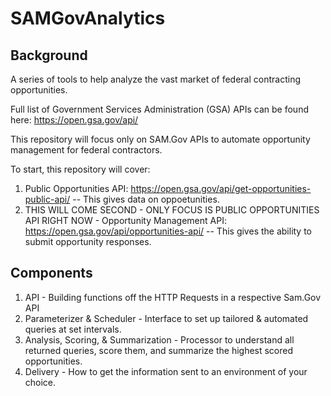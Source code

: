 # SAMGovAnalytics
## Background
A series of tools to help analyze the vast market of federal contracting opportunities.

Full list of Government Services Administration (GSA) APIs can be found here: https://open.gsa.gov/api/

This repository will focus only on SAM.Gov APIs to automate opportunity management for federal contractors.

To start, this repository will cover:
1. Public Opportunities API: https://open.gsa.gov/api/get-opportunities-public-api/ -- This gives data on oppoetunities.
2. THIS WILL COME SECOND - ONLY FOCUS IS PUBLIC OPPORTUNITIES API RIGHT NOW - Opportunity Management API: https://open.gsa.gov/api/opportunities-api/ -- This gives the ability to submit opportunity responses.


## Components
1. API - Building functions off the HTTP Requests in a respective Sam.Gov API
2. Parameterizer & Scheduler - Interface to set up tailored & automated queries at set intervals.
3. Analysis, Scoring, & Summarization - Processor to understand all returned queries, score them, and summarize the highest scored opportunities.
4. Delivery - How to get the information sent to an environment of your choice.
